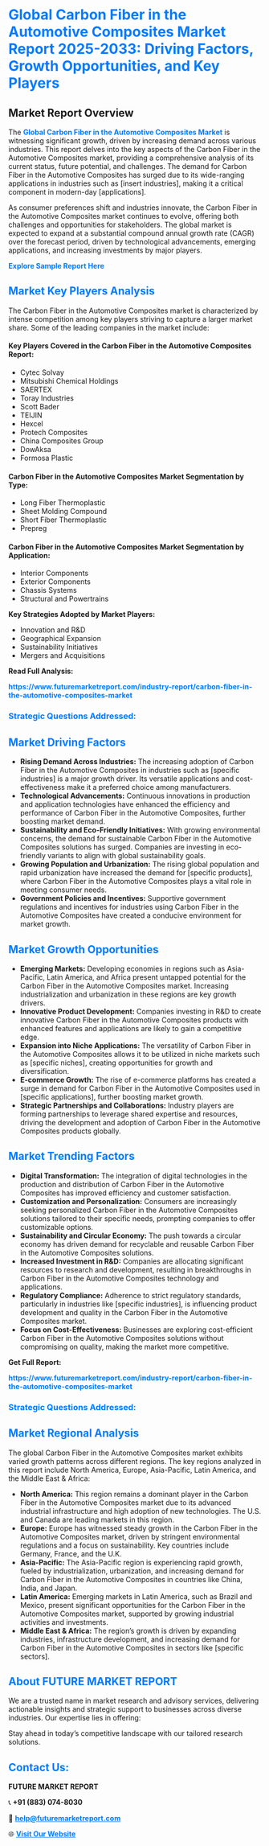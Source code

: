<h1 style="color: #007BFF;">Global Carbon Fiber in the Automotive Composites Market Report 2025-2033: Driving Factors, Growth Opportunities, and Key Players</h1>

<section id="overview">
<h2>Market Report Overview</h2>
<p>The <a href="https://www.futuremarketreport.com/industry-report/carbon-fiber-in-the-automotive-composites-market" style="color: #007BFF; text-decoration: none;"><strong>Global Carbon Fiber in the Automotive Composites Market</strong></a> is witnessing significant growth, driven by increasing demand across various industries. This report delves into the key aspects of the Carbon Fiber in the Automotive Composites market, providing a comprehensive analysis of its current status, future potential, and challenges. The demand for Carbon Fiber in the Automotive Composites has surged due to its wide-ranging applications in industries such as [insert industries], making it a critical component in modern-day [applications].</p>
<p>As consumer preferences shift and industries innovate, the Carbon Fiber in the Automotive Composites market continues to evolve, offering both challenges and opportunities for stakeholders. The global market is expected to expand at a substantial compound annual growth rate (CAGR) over the forecast period, driven by technological advancements, emerging applications, and increasing investments by major players.</p>
</section>

<section id="overview">
<p><a href="https://www.futuremarketreport.com/request-sample/reportId=91436" style="color: #007BFF; text-decoration: none;"><strong>Explore Sample Report Here</strong></a></p>
</section>

<section id="key-players">
<h2 style="color: #007BFF;">Market Key Players Analysis</h2>
<p>The Carbon Fiber in the Automotive Composites market is characterized by intense competition among key players striving to capture a larger market share. Some of the leading companies in the market include:</p>
<h4>Key Players Covered in the Carbon Fiber in the Automotive Composites Report:</h4>
<ul><li>Cytec Solvay</li><li>Mitsubishi Chemical Holdings</li><li>SAERTEX</li><li>Toray Industries</li><li>Scott Bader</li><li>TEIJIN</li><li>Hexcel</li><li>Protech Composites</li><li>China Composites Group</li><li>DowAksa</li><li>Formosa Plastic</li></ul>
<h4>Carbon Fiber in the Automotive Composites Market Segmentation by Type:</h4>
<ul><li>Long Fiber Thermoplastic</li><li>Sheet Molding Compound</li><li>Short Fiber Thermoplastic</li><li>Prepreg</li></ul>

<h4>Carbon Fiber in the Automotive Composites Market Segmentation by Application:</h4>
<ul><li>Interior Components</li><li>Exterior Components</li><li>Chassis Systems</li><li>Structural and Powertrains</li></ul>
<p><strong>Key Strategies Adopted by Market Players:</strong></p>
<ul>
<li>Innovation and R&D</li>
<li>Geographical Expansion</li>
<li>Sustainability Initiatives</li>
<li>Mergers and Acquisitions</li>
</ul>
</section>

<section>
<p><strong>Read Full Analysis: </strong></p><a href="https://www.futuremarketreport.com/industry-report/carbon-fiber-in-the-automotive-composites-market" style="color: #007BFF; text-decoration: none;"><strong>https://www.futuremarketreport.com/industry-report/carbon-fiber-in-the-automotive-composites-market</strong></a>
<h3 style="color: #007BFF;">Strategic Questions Addressed:</h3>
</section>

<section id="driving-factors">
<h2 style="color: #007BFF;">Market Driving Factors</h2>
<ul>
<li><strong>Rising Demand Across Industries:</strong> The increasing adoption of Carbon Fiber in the Automotive Composites in industries such as [specific industries] is a major growth driver. Its versatile applications and cost-effectiveness make it a preferred choice among manufacturers.</li>
<li><strong>Technological Advancements:</strong> Continuous innovations in production and application technologies have enhanced the efficiency and performance of Carbon Fiber in the Automotive Composites, further boosting market demand.</li>
<li><strong>Sustainability and Eco-Friendly Initiatives:</strong> With growing environmental concerns, the demand for sustainable Carbon Fiber in the Automotive Composites solutions has surged. Companies are investing in eco-friendly variants to align with global sustainability goals.</li>
<li><strong>Growing Population and Urbanization:</strong> The rising global population and rapid urbanization have increased the demand for [specific products], where Carbon Fiber in the Automotive Composites plays a vital role in meeting consumer needs.</li>
<li><strong>Government Policies and Incentives:</strong> Supportive government regulations and incentives for industries using Carbon Fiber in the Automotive Composites have created a conducive environment for market growth.</li>
</ul>
</section>

<section id="growth-opportunities">
<h2 style="color: #007BFF;">Market Growth Opportunities</h2>
<ul>
<li><strong>Emerging Markets:</strong> Developing economies in regions such as Asia-Pacific, Latin America, and Africa present untapped potential for the Carbon Fiber in the Automotive Composites market. Increasing industrialization and urbanization in these regions are key growth drivers.</li>
<li><strong>Innovative Product Development:</strong> Companies investing in R&D to create innovative Carbon Fiber in the Automotive Composites products with enhanced features and applications are likely to gain a competitive edge.</li>
<li><strong>Expansion into Niche Applications:</strong> The versatility of Carbon Fiber in the Automotive Composites allows it to be utilized in niche markets such as [specific niches], creating opportunities for growth and diversification.</li>
<li><strong>E-commerce Growth:</strong> The rise of e-commerce platforms has created a surge in demand for Carbon Fiber in the Automotive Composites used in [specific applications], further boosting market growth.</li>
<li><strong>Strategic Partnerships and Collaborations:</strong> Industry players are forming partnerships to leverage shared expertise and resources, driving the development and adoption of Carbon Fiber in the Automotive Composites products globally.</li>
</ul>
</section>

<section id="trending-factors">
<h2 style="color: #007BFF;">Market Trending Factors</h2>
<ul>
<li><strong>Digital Transformation:</strong> The integration of digital technologies in the production and distribution of Carbon Fiber in the Automotive Composites has improved efficiency and customer satisfaction.</li>
<li><strong>Customization and Personalization:</strong> Consumers are increasingly seeking personalized Carbon Fiber in the Automotive Composites solutions tailored to their specific needs, prompting companies to offer customizable options.</li>
<li><strong>Sustainability and Circular Economy:</strong> The push towards a circular economy has driven demand for recyclable and reusable Carbon Fiber in the Automotive Composites solutions.</li>
<li><strong>Increased Investment in R&D:</strong> Companies are allocating significant resources to research and development, resulting in breakthroughs in Carbon Fiber in the Automotive Composites technology and applications.</li>
<li><strong>Regulatory Compliance:</strong> Adherence to strict regulatory standards, particularly in industries like [specific industries], is influencing product development and quality in the Carbon Fiber in the Automotive Composites market.</li>
<li><strong>Focus on Cost-Effectiveness:</strong> Businesses are exploring cost-efficient Carbon Fiber in the Automotive Composites solutions without compromising on quality, making the market more competitive.</li>
</ul>
</section>

<section>
<p><strong>Get Full Report: </strong></p><a href="https://www.futuremarketreport.com/industry-report/carbon-fiber-in-the-automotive-composites-market" style="color: #007BFF; text-decoration: none;"><strong>https://www.futuremarketreport.com/industry-report/carbon-fiber-in-the-automotive-composites-market</strong></a>
<h3 style="color: #007BFF;">Strategic Questions Addressed:</h3>
</section>


<section id="regional-analysis">
<h2 style="color: #007BFF;">Market Regional Analysis</h2>
<p>The global Carbon Fiber in the Automotive Composites market exhibits varied growth patterns across different regions. The key regions analyzed in this report include North America, Europe, Asia-Pacific, Latin America, and the Middle East & Africa:</p>
<ul>
<li><strong>North America:</strong> This region remains a dominant player in the Carbon Fiber in the Automotive Composites market due to its advanced industrial infrastructure and high adoption of new technologies. The U.S. and Canada are leading markets in this region.</li>
<li><strong>Europe:</strong> Europe has witnessed steady growth in the Carbon Fiber in the Automotive Composites market, driven by stringent environmental regulations and a focus on sustainability. Key countries include Germany, France, and the U.K.</li>
<li><strong>Asia-Pacific:</strong> The Asia-Pacific region is experiencing rapid growth, fueled by industrialization, urbanization, and increasing demand for Carbon Fiber in the Automotive Composites in countries like China, India, and Japan.</li>
<li><strong>Latin America:</strong> Emerging markets in Latin America, such as Brazil and Mexico, present significant opportunities for the Carbon Fiber in the Automotive Composites market, supported by growing industrial activities and investments.</li>
<li><strong>Middle East & Africa:</strong> The region’s growth is driven by expanding industries, infrastructure development, and increasing demand for Carbon Fiber in the Automotive Composites in sectors like [specific sectors].</li>
</ul>
</section>

<footer>
<h2 style="color: #007BFF;">About FUTURE MARKET REPORT</h2>
<p>We are a trusted name in market research and advisory services, delivering actionable insights and strategic support to businesses across diverse industries. Our expertise lies in offering:</p>

<p>Stay ahead in today’s competitive landscape with our tailored research solutions.</p>

<h2 style="color: #007BFF;">Contact Us:</h2>
<p><strong>FUTURE MARKET REPORT</strong></p>
<p>📞 <strong>+91 (883) 074-8030</strong></p>
<p>📧 <strong><a href="mailto:help@futuremarketreport.com" style="color: #007BFF;">help@futuremarketreport.com</a></strong></p>
<p>🌐 <strong><a href="https://www.futuremarketreport.com/" style="color: #007BFF;">Visit Our Website</a></strong></p>
</footer>